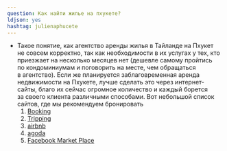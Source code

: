 ```yaml
---
question: Как найти жилье на пхукете?
ldjson: yes
hashtag: julienaphucete
---
```


* Такое понятие, как агентство аренды жилья в Тайланде на Пхукет не совсем корректно, так как необходимости в их услугах у тех, кто приезжает на несколько месяцев нет (дешевле самому пройтись по кондоминиумам и поговорить на месте, чем обращаться в агентство).
  Если же планируется заблаговременная аренда недвижимости на Пхукете, лучше сделать это через интернет-сайты, благо их сейчас огромное количество и каждый борется за своего клиента различными способами.
  Вот небольшой список сайтов, где мы рекомендуем бронировать
  1. [Booking](https://Booking.com)
  2. [Tripping](https://Tripping.com)
  3. [airbnb](https://www.airbnb.ru/thailand/stays)
  4. [agoda](https://www.agoda.com/ru-ru/country/thailand.html?cid=1844104)
  5. [Facebook Market Place](https://ru-ru.facebook.com)
